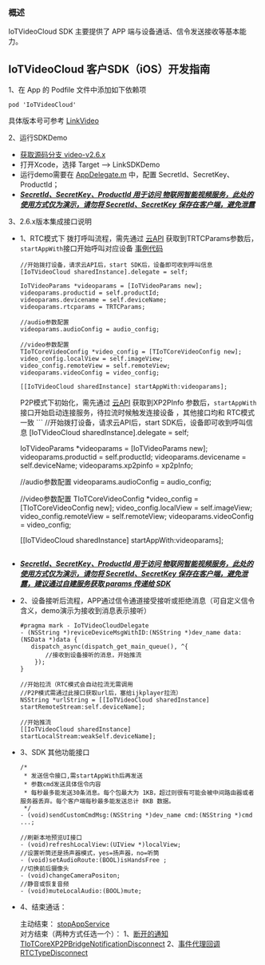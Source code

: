 ### 概述
IoTVideoCloud SDK 主要提供了 APP 端与设备通话、信令发送接收等基本能力。


## IoTVideoCloud 客户SDK（iOS）开发指南

1、在 App 的 Podfile 文件中添加如下依赖项

```
pod 'IoTVideoCloud'
```
具体版本号可参考 [LinkVideo](https://github.com/tencentyun/iot-link-ios/releases)


2、运行SDKDemo 

* [获取源码分支 video-v2.6.x](https://github.com/tencentyun/iot-link-ios/tree/video-v2.6.x)
* 打开Xcode，选择 Target --> LinkSDKDemo
* 运行demo需要在 [AppDelegate.m](../../LinkSDKDemo/Supporting%20Files/AppDelegate.m#L38~L44) 中，配置 SecretId、SecretKey、ProductId；
* <u>***SecretId、SecretKey、ProductId 用于访问 物联网智能视频服务，此处的使用方式仅为演示，请勿将 SecretId、SecretKey 保存在客户端，避免泄露***</u>


3、2.6.x版本集成接口说明

* 1、RTC模式下 拨打呼叫流程，需先通过 [云API](https://github.com/tencentyun/iot-link-ios/blob/88c756ce41f72090f5a892cd130da49cabf4a3a7/Source/LinkSDKDemo/Video/P2P/Controller/TIoTDemoPreviewDeviceVC.m#L1603-L1636) 获取到TRTCParams参数后，`startAppWith`接口开始呼叫对应设备 [事例代码](https://github.com/tencentyun/iot-link-ios/blob/96810ec2629cfe9d7e5a63235eba8f4507a7e7e1/Source/LinkSDKDemo/Video/P2P/Controller/TIoTDemoPreviewDeviceVC.m#L152-L171)

	```
	//开始拨打设备，请求云API后，start SDK后，设备即可收到呼叫信息
	[IoTVideoCloud sharedInstance].delegate = self;
	
	IoTVideoParams *videoparams = [IoTVideoParams new];
	videoparams.productid = self.productId;
	videoparams.devicename = self.deviceName;
	videoparams.rtcparams = TRTCParams;

	//audio参数配置
	videoparams.audioConfig = audio_config;

	//video参数配置
	TIoTCoreVideoConfig *video_config = [TIoTCoreVideoConfig new];
	video_config.localView = self.imageView;
	video_config.remoteView = self.remoteView;
	videoparams.videoConfig = video_config;
	
	[[IoTVideoCloud sharedInstance] startAppWith:videoparams];
	```
	P2P模式下初始化，需先通过 [云API](https://github.com/tencentyun/iot-link-ios/blob/96810ec2629cfe9d7e5a63235eba8f4507a7e7e1/Source/LinkSDKDemo/Video/P2P/Mjpeg/TIoTDemoPreviewP2PVC.m#L192-L210) 获取到XP2PInfo 参数后，`startAppWith` 接口开始启动连接服务，待拉流时候触发连接设备 ，其他接口均和 RTC模式一致
		```
	//开始拨打设备，请求云API后，start SDK后，设备即可收到呼叫信息
	[IoTVideoCloud sharedInstance].delegate = self;
	
	IoTVideoParams *videoparams = [IoTVideoParams new];
	videoparams.productid = self.productId;
	videoparams.devicename = self.deviceName;
	videoparams.xp2pinfo = xp2pInfo;

	//audio参数配置
	videoparams.audioConfig = audio_config;

	//video参数配置
	TIoTCoreVideoConfig *video_config = [TIoTCoreVideoConfig new];
	video_config.localView = self.imageView;
	video_config.remoteView = self.remoteView;
	videoparams.videoConfig = video_config;
	
	[[IoTVideoCloud sharedInstance] startAppWith:videoparams];
	```
* <u>***SecretId、SecretKey、ProductId 用于访问 物联网智能视频服务，此处的使用方式仅为演示，请勿将 SecretId、SecretKey 保存在客户端，避免泄露，建议通过自建服务获取 params 传递给 SDK***</u>
* 2、设备接听后流程，APP通过信令通道接受接听或拒绝消息（可自定义信令含义，demo演示为接收到消息表示接听）

	```
	#pragma mark - IoTVideoCloudDelegate
	- (NSString *)reviceDeviceMsgWithID:(NSString *)dev_name data:(NSData *)data {
	   dispatch_async(dispatch_get_main_queue(), ^{
	   	   //接收到设备接听的消息，开始推流
		});
	}

	//开始拉流（RTC模式会自动拉流无需调用
	//P2P模式需通过此接口获取url后，塞给ijkplayer拉流）
	NSString *urlString = [[IoTVideoCloud sharedInstance] startRemoteStream:self.deviceName];

	//开始推流
	[[IoTVideoCloud sharedInstance] startLocalStream:weakSelf.deviceName];
	```
* 3、SDK 其他功能接口

	```
	/*
	 * 发送信令接口,需startAppWith后再发送
	 * 参数cmd发送具体信令内容
	 * 每秒最多能发送30条消息。每个包最大为 1KB，超过则很有可能会被中间路由器或者服务器丢弃。每个客户端每秒最多能发送总计 8KB 数据。
	 */
	- (void)sendCustomCmdMsg:(NSString *)dev_name cmd:(NSString *)cmd ...;
	
	//刷新本地预览UI接口
	- (void)refreshLocalView:(UIView *)localView;
	//设置听筒还是扬声器模式，yes=扬声器，no=听筒
	- (void)setAudioRoute:(BOOL)isHandsFree ;
	//切换前后摄像头
	- (void)changeCameraPositon;
	//静音或恢复音频   
	- (void)muteLocalAudio:(BOOL)mute;
	```

* 4、结束通话：

	主动结束： [stopAppService](https://github.com/tencentyun/iot-link-ios/blob/96810ec2629cfe9d7e5a63235eba8f4507a7e7e1/Source/SDK/LinkVideo/IoTVideoCloud.h#L104-L107)  
	对方结束（两种方式任选一个）： 
		1、[断开的通知 TIoTCoreXP2PBridgeNotificationDisconnect](https://github.com/tencentyun/iot-link-ios/blob/96810ec2629cfe9d7e5a63235eba8f4507a7e7e1/Source/SDK/LinkVideo/IoTVideoCloud.h#L16)
		2、[事件代理回调 RTCTypeDisconnect](https://github.com/tencentyun/iot-link-ios/blob/96810ec2629cfe9d7e5a63235eba8f4507a7e7e1/Source/SDK/LinkVideo/IoTVideoCloud.h#L50-L53)



